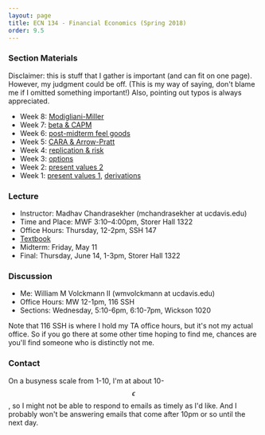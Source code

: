 ```yaml
---
layout: page
title: ECN 134 - Financial Economics (Spring 2018)
order: 9.5
---
```



### Section Materials
Disclaimer: this is stuff that I gather is important (and can fit on one page).
However, my judgment could be off. (This is my way of saying, don't blame me if
I omitted something important!) Also, pointing out typos is always appreciated.
* Week 8: [Modigliani-Miller](week8-synopsis.pdf)
* Week 7: [beta & CAPM](week7-synopsis.pdf)
* Week 6: [post-midterm feel goods](https://www.youtube.com/watch?v=BcyYQXTHIV8)
* Week 5: [CARA & Arrow-Pratt](week5-synopsis.pdf)
* Week 4: [replication & risk](week4-formulas.pdf)
* Week 3: [options](week3-options.pdf)
* Week 2: [present values 2](week2-formulas.pdf)
* Week 1: [present values 1](week1-formulas.pdf), [derivations](week1-perpannu.pdf)

### Lecture
* Instructor: Madhav Chandrasekher (mchandrasekher at ucdavis.edu)
* Time and Place: MWF 3:10–4:00pm, Storer Hall 1322
* Office Hours: Thursday, 12-2pm, SSH 147
* [Textbook](http://book.ivo-welch.info/read/)
* Midterm: Friday, May 11
* Final: Thursday, June 14, 1-3pm, Storer Hall 1322

### Discussion
* Me: William M Volckmann II (wmvolckmann at ucdavis.edu)
* Office Hours: MW 12-1pm, 116 SSH
* Sections: Wednesday, 5:10-6pm, 6:10-7pm, Wickson 1020

Note that 116 SSH is where I hold my TA office hours, but it's not my actual
office. So if you go there at some other time hoping to find me, chances are
you'll find someone who is distinctly not me.

### Contact
On a busyness scale from 1-10, I'm at about 10-$$\epsilon$$, so I might not be
 able to respond to emails as timely as I'd like. And I probably won't be
 answering emails that come after 10pm or so until the next day.
